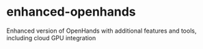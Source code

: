 # enhanced-openhands
Enhanced version of OpenHands with additional features and tools, including cloud GPU integration
